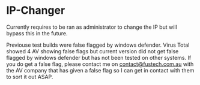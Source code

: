 # IP-Changer

Currently requires to be ran as administrator to change the IP but will bypass this in the future. 

Previouse test builds were false flagged by windows defender. Virus Total showed 4 AV showing false flags but current version did not get false flagged by windows defender but has not been tested on other systems. If you do get a false flag, please contact me on contact@fustech.com.au with the AV company that has given a false flag so I can get in contact with them to sort it out ASAP. 
